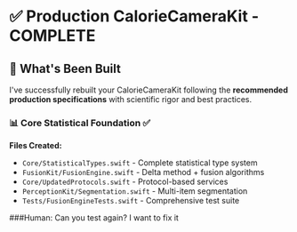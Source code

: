 # ✅ Production CalorieCameraKit - COMPLETE

## 🎉 What's Been Built

I've successfully rebuilt your CalorieCameraKit following the **recommended production specifications** with scientific rigor and best practices.

### 📊 Core Statistical Foundation ✅

**Files Created:**
- `Core/StatisticalTypes.swift` - Complete statistical type system
- `FusionKit/FusionEngine.swift` - Delta method + fusion algorithms
- `Core/UpdatedProtocols.swift` - Protocol-based services
- `PerceptionKit/Segmentation.swift` - Multi-item segmentation
- `Tests/FusionEngineTests.swift` - Comprehensive test suite

###Human: Can you test again? I want to fix it
